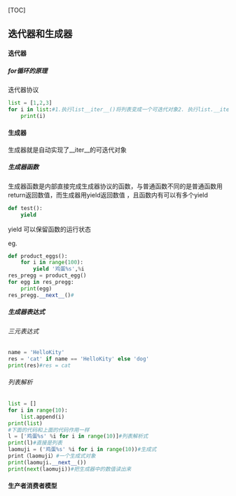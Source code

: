 [TOC]

## 迭代器和生成器

#### 迭代器

##### for循环的原理

迭代器协议

```python
list = [1,2,3]
for i in list:#1.执行list__iter__()将列表变成一个可迭代对象2. 执行list.__iter__().__next__()3,捕获到StopValues：异常时for循环停止
    print(i)
```

#### 生成器

生成器就是自动实现了\__iter__的可迭代对象

##### 生成器函数

生成器函数是内部直接完成生成器协议的函数，与普通函数不同的是普通函数用return返回数值，而生成器用yield返回数值 ，且函数内有可以有多个yield

```python
def test():
    yield    
```

yield 可以保留函数的运行状态

eg.

```python
def product_eggs():
    for i in range(100):
        yield '鸡蛋%s',%i
res_pregg = product_egg()
for egg in res_pregg:
    print(egg)
res_pregg.__next__()#
```



##### 生成器表达式

######  三元表达式

```python
name = 'HelloKity'
res = 'cat' if name == 'HelloKity' else 'dog'
print(res)#res = cat
```

###### 列表解析

```python
list = []
for i in range(10):
    list.append(i)
print(list)
#下面的代码和上面的代码作用一样
l = ['鸡蛋%s' %i for i in range(10)]#列表解析式
print(l)#直接是列表
laomuji = ('鸡蛋%s' %i for i in range(10))#生成式
print（laomuji）#一个生成式对象
print(laomuji.__next__())
print(next(laomuji))#把生成器中的数值读出来

```

#### 生产者消费者模型





